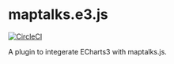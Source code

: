 # maptalks.e3.js

[![CircleCI](https://circleci.com/gh/maptalks/maptalks.e3.js.svg?style=shield)](https://circleci.com/gh/maptalks/maptalks.e3.js)

A plugin to integerate ECharts3 with maptalks.js.
